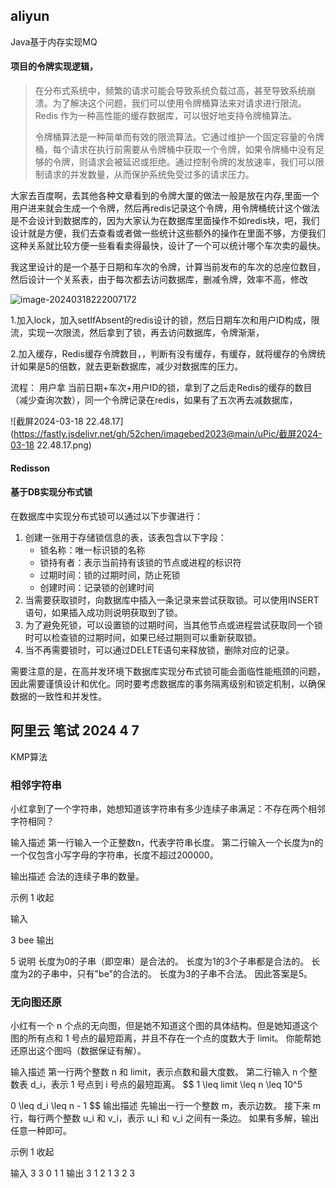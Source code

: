 ## aliyun

Java基于内存实现MQ

#### 项目的令牌实现逻辑，

> 在分布式系统中，频繁的请求可能会导致系统负载过高，甚至导致系统崩溃。为了解决这个问题，我们可以使用令牌桶算法来对请求进行限流。Redis 作为一种高性能的缓存数据库，可以很好地支持令牌桶算法。
>
> 令牌桶算法是一种简单而有效的限流算法。它通过维护一个固定容量的令牌桶，每个请求在执行前需要从令牌桶中获取一个令牌，如果令牌桶中没有足够的令牌，则请求会被延迟或拒绝。通过控制令牌的发放速率，我们可以限制请求的并发数量，从而保护系统免受过多的请求压力。

大家去百度啊，去其他各种文章看到的令牌大厦的做法一般是放在内存,里面一个用户进来就会生成一个令牌，然后再redis记录这个令牌，用令牌桶统计这个做法是不会设计到数据库的，因为大家认为在数据库里面操作不如redis块，吧，我们设计就是方便，我们去查看或者做一些统计这些额外的操作在里面不够，方便我们这种关系就比较方便一些看看卖得最快，设计了一个可以统计哪个车次卖的最快。

我这里设计的是一个基于日期和车次的令牌，计算当前发布的车次的总座位数目，然后设计一个关系表，由于每次都去访问数据库，删减令牌，效率不高，修改

![image-20240318222007172](https://fastly.jsdelivr.net/gh/52chen/imagebed2023@main/uPic/image-20240318222007172.png)



1.加入lock，加入setIfAbsent的redis设计的锁，然后日期车次和用户ID构成，限流，实现一次限流，然后拿到了锁，再去访问数据库，令牌渐渐，

2.加入缓存，Redis缓存令牌数目，，判断有没有缓存，有缓存，就将缓存的令牌统计如果是5的倍数，就去更新数据库，减少对数据库的压力。

流程： 用户拿 当前日期+车次+用户ID的锁，拿到了之后走Redis的缓存的数目（减少查询次数），同一个令牌记录在redis，如果有了五次再去减数据库，

![截屏2024-03-18 22.48.17](https://fastly.jsdelivr.net/gh/52chen/imagebed2023@main/uPic/截屏2024-03-18 22.48.17.png)

#### Redisson

#### 基于DB实现分布式锁

在数据库中实现分布式锁可以通过以下步骤进行：

1. 创建一张用于存储锁信息的表，该表包含以下字段：
   - 锁名称：唯一标识锁的名称
   - 锁持有者：表示当前持有该锁的节点或进程的标识符
   - 过期时间：锁的过期时间，防止死锁
   - 创建时间：记录锁的创建时间
2. 当需要获取锁时，向数据库中插入一条记录来尝试获取锁。可以使用INSERT语句，如果插入成功则说明获取到了锁。
3. 为了避免死锁，可以设置锁的过期时间，当其他节点或进程尝试获取同一个锁时可以检查锁的过期时间，如果已经过期则可以重新获取锁。
4. 当不再需要锁时，可以通过DELETE语句来释放锁，删除对应的记录。

需要注意的是，在高并发环境下数据库实现分布式锁可能会面临性能瓶颈的问题，因此需要谨慎设计和优化。同时要考虑数据库的事务隔离级别和锁定机制，以确保数据的一致性和并发性。





## 阿里云 笔试 2024 4 7



KMP算法



### 相邻字符串

小红拿到了一个字符串，她想知道该字符串有多少连续子串满足：不存在两个相邻字符相同？

输入描述
第一行输入一个正整数n，代表字符串长度。
第二行输入一个长度为n的一个仅包含小写字母的字符串，长度不超过200000。

输出描述
合法的连续子串的数量。

示例 1
收起 

输入

3
bee
输出

5
说明
长度为0的子串（即空串）是合法的。
长度为1的3个子串都是合法的。
长度为2的子串中，只有"be"的合法的。
长度为3的子串不合法。
因此答案是5。



### 无向图还原

小红有一个 n 个点的无向图，但是她不知道这个图的具体结构。但是她知道这个图的所有点和 1 号点的最短距离，并且不存在一个点的度数大于 limit。
你能帮她还原出这个图吗（数据保证有解）。

输入描述
第一行两个整数 n 和 limit，表示点数和最大度数。
第二行输入 n 个整数表 d_i，表示 1 号点到 i 号点的最短距离。
$$
1 \leq limit \leq n \leq 10^5

0 \leq d_i \leq n - 1
$$
输出描述
先输出一行一个整数 m，表示边数。
接下来 m 行，每行两个整数 u_i 和 v_i，表示 u_i 和 v_i 之间有一条边。
如果有多解，输出任意一种即可。

示例 1
收起 

输入
3 3
0 1 1
输出
3
1 2
1 3
2 3